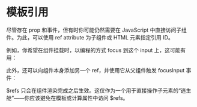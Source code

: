 # 模板引用

尽管存在 prop 和事件，但有时你可能仍然需要在 JavaScript 中直接访问子组件。为此，可以使用 ref attribute 为子组件或 HTML 元素指定引用 ID。

例如，你希望在组件挂载时，以编程的方式 focus 到这个 input 上，这可能有用：

此外，还可以向组件本身添加另一个 ref，并使用它从父组件触发 focusInput 事件：

$refs 只会在组件渲染完成之后生效。这仅作为一个用于直接操作子元素的“逃生舱”——你应该避免在模板或计算属性中访问 $refs。

